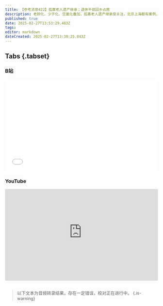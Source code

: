 ```yaml
---
title: 【参考消息422】孤寡老人遗产继承；退休干部回乡占房
description: 老龄化、少子化、空巢化叠加，孤寡老人遗产继承受关注，北京上海都有案例，其他亲戚继承房子以外的财产，房子收归国家。中央一号文件“不允许城镇居民到农村购买农房、宅基地，不允许退休干部到农村占地建房”，说明现实中已发生类似情况。中航工业原董事长谭瑞松被指“靠军工吃军工”，湖北原书记蒋超良卸任5年后被查，贵州省大数据局连续两任局长落马。香港公务员将削减1万个岗位，今年冻薪。老朋友正威新材更名，实控人变了。
published: true
date: 2025-02-27T13:53:29.483Z
tags: 
editor: markdown
dateCreated: 2025-02-27T13:30:25.043Z
---
```


## Tabs {.tabset}
### B站
<div style="position: relative; padding: 30% 45%;">
<iframe style="position: absolute; width: 100%; height: 100%; left: 0; top: 0;" src="//player.bilibili.com/player.html?&bvid=BV1rq9AYXEpg&page=1&as_wide=1&high_quality=1&danmaku=1&autoplay=0" scrolling="no" border="0" frameborder="no" framespacing="0" allowfullscreen="true"></iframe>
</div>

### YouTube
<div style="position: relative; padding: 30% 45%;">
<iframe style="position: absolute; top: 0; left: 0; width: 100%; height: 100%;" src="https://www.youtube-nocookie.com/embed/YouTubeVID" title="YouTube video player" frameborder="0" allow="accelerometer; autoplay; clipboard-write; encrypted-media; gyroscope; picture-in-picture" allowfullscreen></iframe>
</div>

## 

> 以下文本为音频转录结果，存在一定错误，校对正在进行中。
{.is-warning}

